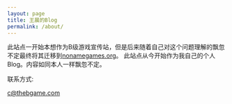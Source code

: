 ```yaml
---
layout: page
title: 王晨的Blog
permalink: /about/
---
```


此站点一开始本想作为B级游戏宣传站，但是后来随着自己对这个问题理解的飘忽不定最终将其迁移到[nonamegames.org][nonamegames]。
此站点从今开始作为我自己的个人Blog。内容如同本人一样飘忽不定。

联系方式:

c@thebgame.com

[nonamegames]:www.nonamegames.org
